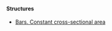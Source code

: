 
#### Structures
 
* [Bars. Constant cross-sectional area](Bars/Bars.md)
<!-- * [Bars. Variable cross-sectional area and Young's modulus](Bars/Bars2.md)
* [Bars. Body force.](Bars/Bars3.md)
* Rods
* Pressure vessels
* Beams



#### Solids

* Strain 
* Stress
* Transformation Laws -->